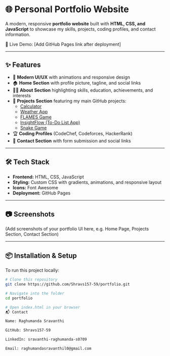 # 🌐 Personal Portfolio Website

A modern, responsive **portfolio website** built with **HTML, CSS, and JavaScript** to showcase my skills, projects, coding profiles, and contact information.  

🚀 Live Demo: [Add GitHub Pages link after deployment]

---

## ✨ Features
- 🎨 **Modern UI/UX** with animations and responsive design  
- 🏠 **Home Section** with profile picture, tagline, and social links  
- 👩‍💻 **About Section** highlighting skills, education, achievements, and interests  
- 📂 **Projects Section** featuring my main GitHub projects:
  - [Calculator](https://github.com/Shravs157-59/Calculator)  
  - [Weather App](https://github.com/Shravs157-59/Weather-App)  
  - [FLAMES Game](https://github.com/Shravs157-59/flames-game)  
  - [InsightFlow (To-Do List App)](https://github.com/Shravs157-59/InsightFlow)  
  - [Snake Game](https://github.com/Shravs157-59/Snake-Game)  
- 🏆 **Coding Profiles** (CodeChef, Codeforces, HackerRank)  
- 📩 **Contact Section** with form submission and social links  

---

## 🛠️ Tech Stack
- **Frontend:** HTML, CSS, JavaScript  
- **Styling:** Custom CSS with gradients, animations, and responsive layout  
- **Icons:** Font Awesome  
- **Deployment:** GitHub Pages  

---

## 📷 Screenshots
(Add screenshots of your portfolio UI here, e.g. Home Page, Projects Section, Contact Section)

---

## 📦 Installation & Setup
To run this project locally:

```bash
# Clone this repository
git clone https://github.com/Shravs157-59/portfolio.git

# Navigate into the folder
cd portfolio

# Open index.html in your browser
📬 Contact

Name: Raghumanda Sravanthi

GitHub: Shravs157-59

LinkedIn: sravanthi-raghumanda-s0709

Email: raghumandasravanthil0@gmail.com
